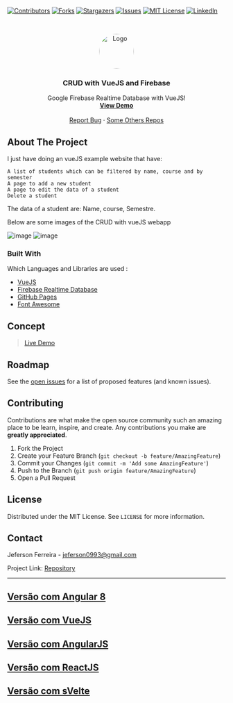 [![Contributors][contributors-shield]][contributors-url]
[![Forks][forks-shield]][forks-url]
[![Stargazers][stars-shield]][stars-url]
[![Issues][issues-shield]][issues-url]
[![MIT License][license-shield]][license-url]
[![LinkedIn][linkedin-shield]][linkedin-url]


<br />
<p align="center">
  <a href="https://github.com/othneildrew/Best-README-Template">
    <img src="https://user-images.githubusercontent.com/29678099/71330693-1ed06d80-250d-11ea-9b98-a04279392272.jpeg" alt="Logo" width="80" height="80" style="border-radius: 50%;">
  </a>

  <h3 align="center">CRUD with VueJS and Firebase</h3>

  <p align="center">
    Google Firebase Realtime Database with VueJS!
    <br />
    <a href="https://web-projects-tests.firebaseapp.com/"><strong>View Demo</strong></a>
    <br />
    <br />
    <a href="https://github.com/jeferson0993/crud-vuejs-firebase/issues">Report Bug</a>
    ·
    <a href="https://github.com/jeferson0993/">Some Others Repos</a>
  </p>
</p>

<!-- ABOUT THE PROJECT -->
## About The Project

 I just have doing an vueJS example website that have:

    A list of students which can be filtered by name, course and by semester
    A page to add a new student
    A page to edit the data of a student
    Delete a student

The data of a student are: Name, course, Semestre.

Below are some images of the CRUD with vueJS webapp

![image](https://user-images.githubusercontent.com/29678099/71535792-798c0f80-28e7-11ea-9b42-b55e8ab7e10f.png)
![image](https://user-images.githubusercontent.com/29678099/71535795-87419500-28e7-11ea-8c71-55be7221954b.png)

### Built With
Which Languages and Libraries are used :
* [VueJS](https://vuejs.org/)
* [Firebase Realtime Database](https://firebase.google.com/products/realtime-database/)
* [GitHub Pages](https://pages.github.com)
* [Font Awesome](https://fontawesome.com)

## Concept

> [Live Demo](https://web-projects-tests.firebaseapp.com/)

<!-- ROADMAP -->
## Roadmap

See the [open issues](https://github.com/jeferson0993/crud-vuejs-firebase/issues) for a list of proposed features (and known issues).



<!-- CONTRIBUTING -->
## Contributing

Contributions are what make the open source community such an amazing place to be learn, inspire, and create. Any contributions you make are **greatly appreciated**.

1. Fork the Project
2. Create your Feature Branch (`git checkout -b feature/AmazingFeature`)
3. Commit your Changes (`git commit -m 'Add some AmazingFeature'`)
4. Push to the Branch (`git push origin feature/AmazingFeature`)
5. Open a Pull Request



<!-- LICENSE -->
## License

Distributed under the MIT License. See `LICENSE` for more information.



<!-- CONTACT -->
## Contact

Jeferson Ferreira - jeferson0993@gmail.com

Project Link: [Repository](https://github.com/jeferson0993/crud-vuejs-firebase)

---

## [Versão com Angular 8](https://github.com/jeferson0993/crud-angular8-firebase)
## [Versão com VueJS](https://github.com/jeferson0993/crud-vuejs-firebase)
## [Versão com AngularJS](https://github.com/jeferson0993/jeferson0993-crud-angularjs-firebase)
## [Versão com ReactJS](https://github.com/jeferson0993/)
## [Versão com sVelte](https://github.com/jeferson0993/)


<!-- MARKDOWN LINKS & IMAGES -->
<!-- https://www.markdownguide.org/basic-syntax/#reference-style-links -->
[contributors-shield]: https://img.shields.io/github/contributors/jeferson0993/crud-vuejs-firebase.svg?style=flat-square
[contributors-url]: https://github.com/jeferson0993/crud-vuejs-firebase/graphs/contributors
[forks-shield]: https://img.shields.io/github/forks/jeferson0993/crud-vuejs-firebase.svg?style=flat-square
[forks-url]: https://github.com/jeferson0993/crud-vuejs-firebase/network/members
[stars-shield]: https://img.shields.io/github/stars/jeferson0993/crud-vuejs-firebase.svg?style=flat-square
[stars-url]: https://github.com/jeferson0993/crud-vuejs-firebase/stargazers
[issues-shield]: https://img.shields.io/github/issues/jeferson0993/crud-vuejs-firebase.svg?style=flat-square
[issues-url]: https://github.com/jeferson0993/crud-vuejs-firebase/issues
[license-shield]: https://img.shields.io/github/license/jeferson0993/crud-vuejs-firebase.svg?style=flat-square
[license-url]: https://github.com/jeferson0993/crud-vuejs-firebase/blob/master/LICENSE
[linkedin-shield]: https://img.shields.io/badge/-LinkedIn-black.svg?style=flat-square&logo=linkedin&colorB=555
[linkedin-url]: https://www.linkedin.com/in/jeferson-ferreira-4a036b143/
[home-screenshot]: https://user-images.githubusercontent.com/29678099/71330655-f47eb000-250c-11ea-8f5c-3069b4c708f7.png
[add-screenshot]: https://user-images.githubusercontent.com/29678099/71330627-db75ff00-250c-11ea-8fe5-a2c1a02c1550.png


